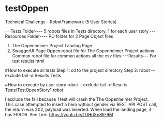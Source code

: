 # testOppen
Technical Challenge - RobotFramework (5 User Stories)

---Tests Folder----
    5 robots files in Tests directory, 1 for each user story
---Resources Folder----
  PO folder for 2 Page Object files 
  1. The Oppenheimer Project Landing Page
  2. SwaggerUI Page 
  Oppen.robot file for The Oppenheimer Project actions
  Common.robot file for common actions
  all the csv files
---Results---
  For test results html

#How to execute all tests
Step 1: cd to the project directory
Step 2: robot --exclude fail -d Results Tests

#How to execute by user story 
 robot --exclude fail -d Results Tests/TestOppenStory1.robot

I exclude the fail because 1 test will crash the The Oppenheimer Project.
This case attempted to insert a hero without gender via REST API POST call, 
the return was 202, payload was inserted. When load the landing page, it has ERROR. 
See Link. https://youtu.be/LUHdXn8R-6M
